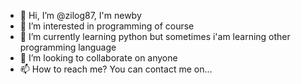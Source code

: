 - 👋 Hi, I’m @zilog87, I'm newby
- 👀 I’m interested in programming of course
- 🌱 I’m currently learning python but sometimes i'am learning other programming language
- 💞️ I’m looking to collaborate on anyone
- 📫 How to reach me? You can contact me on...

<!---
zilog87/zilog87 is a ✨ special ✨ repository because its `README.md` (this file) appears on your GitHub profile.
You can click the Preview link to take a look at your changes.
--->
